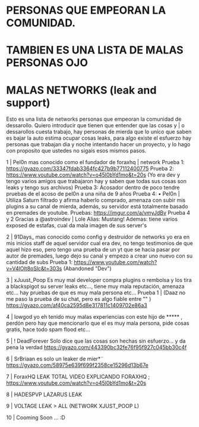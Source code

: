 # PERSONAS QUE EMPEORAN LA COMUNIDAD.
# TAMBIEN ES UNA LISTA DE MALAS PERSONAS OJO
# MALAS NETWORKS (leak and support)
Esto es una lista de networks personas que empeoran la comunidad de dessarollo. Quiero introducir que tienen que entender que las cosas y | o dessarollos cuesta trabajo, hay personas de mierda que lo uníco que saben es bajar la auto estima ocupar cosas leaks, para algo existe el esfuerzo hay personas que trabajan dia y noche intentando hacer un proyecto, y lo hago con proposito que ustedes no sigais esos mismos pasos.

1 | Pel0n mas conocido como el fundador de foraxhq | network Prueba 1: https://gyazo.com/33347fdab3364fc427b9b77112400775 Prueba 2: https://www.youtube.com/watch?v=o45l0bYd1mo&t=20s (Yo era dev y tengo varios amigos que trabajaron hay y saben que todas sus cosas son leaks y tengo sus archivos) Prueba 3: Acosador dentro de poco tendre pruebas de el acoso de pel0n a una niña de 9 años Prueba 4: • Pel0n | Utiliza Saturn filtrado y afirma haberlo comprado, amenaza con subir mis plugins a su canal de mierda, además, su servidor está totalmente basado en premades de youtube. Pruebas: https://imgur.com/a/vmyJdBv Prueba 4 y 2 Gracias a @astroindev | Lole Alias: Mustang!
Ademas: tiene varios exposed de estafas, cual da mala imagen de sus server's

2 | 91Days_ mas conocido como config y destruidor de networks yo era en mis inicios staff de aquel servidor cual era dev, no tengo testimonios de que aquel hizo eso, pero tengo una prueba de un yt que se hacia pasar por autor de premades, luego dejo su canal y empezo a crear uno nuevo con su cantidad de subs Prueba 1: https://www.youtube.com/watch?v=V4lOlt8oSlc&t=303s (Abandoned "Dev")

3 | xJuust_Poop Es muy mal developer compra plugins o rembolsa y los tira a blackspigot su server leaks etc..., tiene muy mala reputación, amenaza etc...
hay pruebas de que es muy mala persona etc...
Prueba 1 | (Daaz no me paso la prueba de su chat, pero es algo fiable entre "" ) https://gyazo.com/af40ca2595d8e317811c1409702e86a3

4 | lowgod yo eh tenido muy malas experiencias con este hijo de *****
, perdón pero hay que mencionarlo que el es muy mala persona, pide cosas gratis, hace todo spam flood etc...

5 | ! DeadForever Solo dice que las cosas son hechas sin esfuerzo... y da pena la verdad https://gyazo.com/443390bc32fe76f95f927c045bb30c4f

6 | SrBriaan es solo un leaker de mier*¨ https://gyazo.com/58975e639f699f2358ce15296d13b67e

7 | ForaxHQ LEAK TOTAL VIDEO EXPLICANDO FORAXHQ ; https://www.youtube.com/watch?v=o45l0bYd1mo&t=20s

8 | HADESPVP LAZARUS LEAK

9 | VOLTAGE LEAK > ALL (NETWORK XJUST_POOP L)

10 | Cooming Soon ... :D
